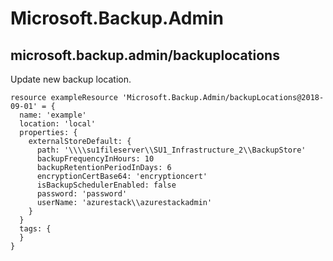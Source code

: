 # Microsoft.Backup.Admin

## microsoft.backup.admin/backuplocations

Update new backup location.
```bicep
resource exampleResource 'Microsoft.Backup.Admin/backupLocations@2018-09-01' = {
  name: 'example'
  location: 'local'
  properties: {
    externalStoreDefault: {
      path: '\\\\su1fileserver\\SU1_Infrastructure_2\\BackupStore'
      backupFrequencyInHours: 10
      backupRetentionPeriodInDays: 6
      encryptionCertBase64: 'encryptioncert'
      isBackupSchedulerEnabled: false
      password: 'password'
      userName: 'azurestack\\azurestackadmin'
    }
  }
  tags: {
  }
}
```
